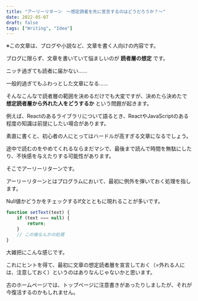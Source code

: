 ```yaml
---
title: "アーリーリターン　〜想定読者を先に宣言するのはどうだろうか？〜"
date: 2022-05-07
draft: false
tags: ["Writing", "Idea"]
---
```


※この文章は、ブログや小説など、文章を書く人向けの内容です。

ブログに限らず、文章を書いていて悩ましいのが **読者層の想定** です。

ニッチ過ぎても読者に届かない……

一般的過ぎてもふわっとした文章になる……

そんなこんなで読者層の範囲を決めるだけでも大変ですが、決めたら決めたで **想定読者層から外れた人をどうするか** という問題が起きます。

例えば、Reactのあるライブラリについて語るとき、ReactやJavaScriptのある程度の知識は前提にしたい場合があります。

素直に書くと、初心者の人にとってはハードルが高すぎる文章になるでしょう。

途中で読むのをやめてくれるならまだマシで、最後まで読んで時間を無駄にしたり、不快感を与えたりする可能性があります。

そこでアーリーリターンです。

アーリーリターンとはプログラムにおいて、最初に例外を弾いておく処理を指します。

Null値かどうかをチェックするIf文とともに現れることが多いです。

```js
function setText(text) {
    if (text === null) {
        return;
    }
    // この後なんかの処理
}
```

大雑把にこんな感じです。

これにヒントを得て、最初に文章の想定読者層を宣言しておく（=外れる人には、注意しておく）というのはありなんじゃないかと思います。

古のホームページでは、トップページに注意書きがあったりしましたが、それが今復活するのかもしれません。
